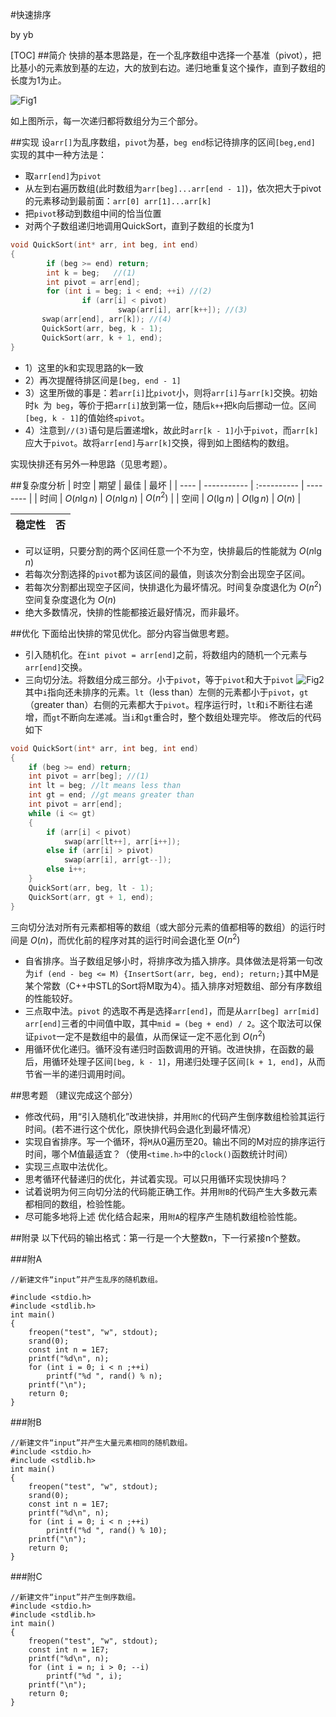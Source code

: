 #快速排序

by yb

[TOC]
##简介
快排的基本思路是，在一个乱序数组中选择一个基准（pivot），把比基小的元素放到基的左边，大的放到右边。递归地重复这个操作，直到子数组的长度为1为止。


![Fig1](http://img.blog.csdn.net/20170115210511387?watermark/2/text/aHR0cDovL2Jsb2cuY3Nkbi5uZXQvWUIwMzE2/font/5a6L5L2T/fontsize/400/fill/I0JBQkFCMA==/dissolve/70/gravity/SouthEast)

如上图所示，每一次递归都将数组分为三个部分。

##实现
设`arr[]`为乱序数组，`pivot`为基，`beg end`标记待排序的区间`[beg,end]`
实现的其中一种方法是：


 - 取`arr[end]`为`pivot`
 - 从左到右遍历数组(此时数组为`arr[beg]...arr[end - 1]`)，依次把大于pivot的元素移动到最前面：`arr[0] arr[1]...arr[k]`
 - 把`pivot`移动到数组中间的恰当位置
 - 对两个子数组递归地调用QuickSort，直到子数组的长度为1

 ```C++
 void QuickSort(int* arr, int beg, int end)
 {
		 if (beg >= end) return;
		 int k = beg;   //(1)
		 int pivot = arr[end];
		 for (int i = beg; i < end; ++i) //(2)
				 if (arr[i] < pivot)
						 swap(arr[i], arr[k++]); //(3)
		swap(arr[end], arr[k]); //(4)
		QuickSort(arr, beg, k - 1);
		QuickSort(arr, k + 1, end);
}
 ```
 - 1）这里的k和实现思路的k一致
 - 2）再次提醒待排区间是`[beg, end - 1]`
 - 3）这里所做的事是：若`arr[i]`比`pivot`小，则将`arr[i]`与`arr[k]`交换。初始时`k `为` beg`，等价于把`arr[i]`放到第一位，随后`k++`把k向后挪动一位。区间`[beg, k - 1]`的值始终`≤pivot`。
 - 4）注意到`//(3)`语句是后置递增k，故此时`arr[k - 1]`小于`pivot`，而`arr[k]`应大于`pivot`。故将`arr[end]`与`arr[k]`交换，得到如上图结构的数组。

实现快排还有另外一种思路（见思考题）。

##复杂度分析
| 时空   | 期望          | 最佳          | 最坏       |
| ---- | ----------- | :---------- | -------- |
| 时间   | $O(n\lg n)$ | $O(n\lg n)$ | $O(n^2)$ |
| 空间   | $O(\lg n)$  | $O(\lg n)$  | $O(n)$   |

|稳定性|否|
|----|--|

$$$$

 - 可以证明，只要分割的两个区间任意一个不为空，快排最后的性能就为 $O(n\lg n)$
 - 若每次分割选择的`pivot`都为该区间的最值，则该次分割会出现空子区间。
 - 若每次分割都出现空子区间，快排退化为最坏情况。时间复杂度退化为 $O(n^2)$ 空间复杂度退化为 $O(n)$
 - 绝大多数情况，快排的性能都接近最好情况，而非最坏。

##优化
下面给出快排的常见优化。部分内容当做思考题。

 - 引入随机化。在`int pivot = arr[end]`之前，将数组内的随机一个元素与`arr[end]`交换。
 - 三向切分法。将数组分成三部分。小于`pivot`，等于`pivot`和大于`pivot`
  ![Fig2](http://img.blog.csdn.net/20170118104518482?watermark/2/text/aHR0cDovL2Jsb2cuY3Nkbi5uZXQvWUIwMzE2/font/5a6L5L2T/fontsize/400/fill/I0JBQkFCMA==/dissolve/70/gravity/SouthEast)
  其中`i`指向还未排序的元素。`lt`（less than）左侧的元素都小于`pivot`，`gt`（greater than）右侧的元素都大于`pivot`。程序运行时，`lt`和`i`不断往右递增，而`gt`不断向左递减。当`i`和`gt`重合时，整个数组处理完毕。
  修改后的代码如下
```C
void QuickSort(int* arr, int beg, int end)
{
	if (beg >= end) return;
	int pivot = arr[beg]; //(1)
	int lt = beg; //lt means less than
	int gt = end; //gt means greater than
	int pivot = arr[end];
	while (i <= gt) 
	{
		if (arr[i] < pivot) 
			swap(arr[lt++], arr[i++]);
		else if (arr[i] > pivot) 
			swap(arr[i], arr[gt--]);
		else i++;
	} 
	QuickSort(arr, beg, lt - 1);
	QuickSort(arr, gt + 1, end);
}
```

三向切分法对所有元素都相等的数组（或大部分元素的值都相等的数组）的运行时间是 $O(n)$，而优化前的程序对其的运行时间会退化至 $O(n^2)$


 - 自省排序。当子数组足够小时，将排序改为插入排序。具体做法是将第一句改为`if (end - beg <= M) {InsertSort(arr, beg, end); return;}`其中M是某个常数（C++中STL的Sort将M取为4）。插入排序对短数组、部分有序数组的性能较好。
 - 三点取中法。`pivot` 的选取不再是选择`arr[end]`，而是从`arr[beg] arr[mid] arr[end]`三者的中间值中取，其中`mid = (beg + end) / 2`。这个取法可以保证`pivot`一定不是数组中的最值，从而保证一定不恶化到 $O(n^2)$
 - 用循环优化递归。循环没有递归时函数调用的开销。改进快排，在函数的最后，用循环处理子区间`[beg, k - 1]`，用递归处理子区间`[k + 1, end]`，从而节省一半的递归调用时间。

 ##思考题
 （建议完成这个部分）

 - 修改代码，用“引入随机化”改进快排，并用`附C`的代码产生倒序数组检验其运行时间。(若不进行这个优化，原快排代码会退化到最坏情况）
 - 实现自省排序。写一个循环，将`M`从0遍历至20。输出不同的M对应的排序运行时间，哪个M值最适宜？（使用`<time.h>`中的`clock()`函数统计时间）
 - 实现三点取中法优化。
 - 思考循环代替递归的优化，并试着实现。可以只用循环实现快排吗？
 - 试着说明为何三向切分法的代码能正确工作。并用`附B`的代码产生大多数元素都相同的数组，检验性能。
 - 尽可能多地将上述      优化结合起来，用`附A`的程序产生随机数组检验性能。

##附录
以下代码的输出格式：第一行是一个大整数n，下一行紧接n个整数。

###附A
```
//新建文件“input”并产生乱序的随机数组。

#include <stdio.h>
#include <stdlib.h>
int main()
{
	freopen("test", "w", stdout);
	srand(0);
	const int n = 1E7;
	printf("%d\n", n);
	for (int i = 0; i < n ;++i)
		printf("%d ", rand() % n);
	printf("\n");
	return 0;
}
```

###附B
```
//新建文件“input”并产生大量元素相同的随机数组。
#include <stdio.h>
#include <stdlib.h>
int main()
{
	freopen("test", "w", stdout);
	srand(0);
	const int n = 1E7;
	printf("%d\n", n);
	for (int i = 0; i < n ;++i)
		printf("%d ", rand() % 10);
	printf("\n");
	return 0;
}
```

###附C
```
//新建文件“input”并产生倒序数组。
#include <stdio.h>
#include <stdlib.h>
int main()
{
	freopen("test", "w", stdout);
	const int n = 1E7;
	printf("%d\n", n);
	for (int i = n; i > 0; --i)
		printf("%d ", i);
	printf("\n");
	return 0;
}
```
